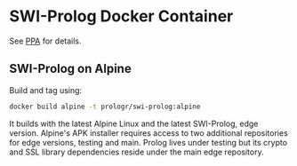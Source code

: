# SWI-Prolog Docker Container

See [PPA](https://www.swi-prolog.org/build/PPA.html) for details.

## SWI-Prolog on Alpine

Build and tag using:
```bash
docker build alpine -t prologr/swi-prolog:alpine
```
It builds with the latest Alpine Linux and the latest SWI-Prolog, edge version. Alpine's APK installer requires access to two additional repositories for edge versions, testing and main. Prolog lives under testing but its crypto and SSL library dependencies reside under the main edge repository.
